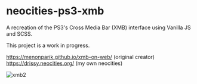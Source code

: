 # neocities-ps3-xmb
A recreation of the PS3's Cross Media Bar (XMB) interface using Vanilla JS and SCSS. 

This project is a work in progress.

https://menonparik.github.io/xmb-on-web/ (original creator)
https://drissy.neocities.org/ (my own neocities)



![xmb2](https://user-images.githubusercontent.com/87072411/206355433-e52f3cc6-86d2-4900-bace-f2d6f16ef9ab.gif)
